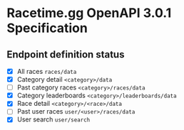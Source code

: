# Racetime.gg OpenAPI 3.0.1 Specification

## Endpoint definition status

- [x] All races `races/data`
- [x] Category detail `<category>/data`
- [ ] Past category races `<category>/races/data`
- [x] Category leaderboards `<category>/leaderboards/data`
- [x] Race detail `<category>/<race>/data`
- [ ] Past user races `user/<user>/races/data`
- [x] User search `user/search`
